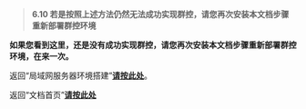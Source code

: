 > **6.10 若是按照上述方法仍然无法成功实现群控，请您再次安装本文档步骤重新部署群控环境**



**如果您看到这里，还是没有成功实现群控，请您再次安装本文档步骤重新部署群控环境，在来一次。**

返回“局域网服务器环境搭建”[**请按此处**](https://frank202020.gitbooks.io/group-control/part3/)。

返回“文档首页”[**请按此处**](https://frank202020.gitbooks.io/group-control/)

